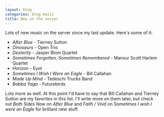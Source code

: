 ```yaml
---
layout: blog
categories: blog music
title: New on the server
---
```


Lots of new music on the server since my last update.  Here's some of
it:

* *After Blue* - Tierney Sutton
* *Dinosaurs* - Open Trio
* *Dexterity* - Jasper Blom Quartet
* *Sometimes Forgotten, Sometimes Remembered* - Mansur Scott Harlem
   Quartet
* *Horizon* - Eyot
* *Sometimes I Wish I Were an Eagle* - Bill Callahan
* *Made Up Mind* - Tedeschi Trucks Band
* *Babba Yaga* - Futurebirds

Lots more as well.  At this point I'd have to say that Bill Callahan
and Tierney Sutton are my favorites in this list.  I'll write more on
them later, but check out *Both Sides Now* on *After Blue* and *Faith
/ Void* on *Sometimes I wish I were an Eagle* for brilliant new stuff.

